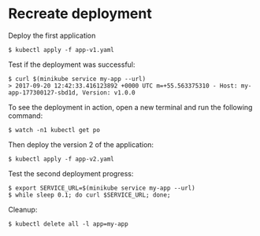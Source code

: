 Recreate deployment
===================

Deploy the first application

```
$ kubectl apply -f app-v1.yaml
```

Test if the deployment was successful:

```
$ curl $(minikube service my-app --url)
> 2017-09-20 12:42:33.416123892 +0000 UTC m=+55.563375310 - Host: my-app-177300127-sbd1d, Version: v1.0.0
```

To see the deployment in action, open a new terminal and run the following command:

```
$ watch -n1 kubectl get po
```

Then deploy the version 2 of the application:

```
$ kubectl apply -f app-v2.yaml
```

Test the second deployment progress:

```
$ export SERVICE_URL=$(minikube service my-app --url)
$ while sleep 0.1; do curl $SERVICE_URL; done;
```


Cleanup:

```
$ kubectl delete all -l app=my-app
```
